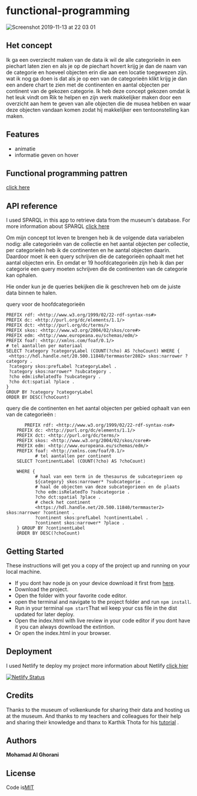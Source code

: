 # functional-programming

![Screenshot 2019-11-13 at 22 03 01](https://user-images.githubusercontent.com/45425087/68804355-d7c7a080-0661-11ea-8dbb-e96810ed0acd.jpg)


## Het concept

Ik ga een overziecht maken van de data ik wil de alle categorieën in een piechart laten zien en als je op de piechart hovert krijg je dan de naam van de categorie en hoeveel objecten erin die aan een locatie toegewezen zijn. wat ik nog ga doen is dat als je op een van de categorieën klikt krijg je dan een andere chart te zien met de continenten en aantal objecten per continent van de gekozen categorie. Ik heb deze concept gekozen omdat ik het leuk vindt om Rik te helpen en zijn werk makkelijker maken door een overzicht aan hem te geven van alle objecten die de musea hebben en waar deze objecten vandaan komen zodat hij makkelijker een tentoonstelling kan maken.

## Features 
* animatie
* informatie geven on hover

## Functional programming pattren
[click here](https://github.com/MohamadAlGhorani/functional-programming/wiki/Data-opschonen) 

## API reference

I used SPARQL in this app to retrieve data from the museum's database. For more information about SPARQL [click here](https://nl.wikipedia.org/wiki/SPARQL)

Om mijn concept tot leven te brengen heb ik de volgende data variabelen nodig: alle categorieën van de collectie 
en het aantal objecten per collectie, per categorieën heb ik de continenten en he aantal objecten daarin. Daardoor moet ik een query schrijven die de categorieën ophaalt met het aantal objecten erin. En omdat er 19 hoofdcategorieën zijn heb ik dan per categorie een query moeten schrijven die de continenten van de categorie kan ophalen. 

Hie onder kun je de queries bekijken die ik geschreven heb om de juiste data binnen te halen.

query voor de hoofdcategorieën
```
PREFIX rdf: <http://www.w3.org/1999/02/22-rdf-syntax-ns#>
PREFIX dc: <http://purl.org/dc/elements/1.1/>
PREFIX dct: <http://purl.org/dc/terms/>
PREFIX skos: <http://www.w3.org/2004/02/skos/core#>
PREFIX edm: <http://www.europeana.eu/schemas/edm/>
PREFIX foaf: <http://xmlns.com/foaf/0.1/>
# tel aantallen per materiaal
SELECT ?category ?categoryLabel (COUNT(?cho) AS ?choCount) WHERE {
 <https://hdl.handle.net/20.500.11840/termmaster2802> skos:narrower ?category .
 ?category skos:prefLabel ?categoryLabel .
 ?category skos:narrower* ?subcategory .
 ?cho edm:isRelatedTo ?subcategory .
 ?cho dct:spatial ?place .
}
GROUP BY ?category ?categoryLabel
ORDER BY DESC(?choCount)
``` 
query die de continenten en het aantal objecten per gebied ophaalt van een van de categorieën :
```
       PREFIX rdf: <http://www.w3.org/1999/02/22-rdf-syntax-ns#>
    PREFIX dc: <http://purl.org/dc/elements/1.1/>
    PREFIX dct: <http://purl.org/dc/terms/>
    PREFIX skos: <http://www.w3.org/2004/02/skos/core#>
    PREFIX edm: <http://www.europeana.eu/schemas/edm/>
    PREFIX foaf: <http://xmlns.com/foaf/0.1/>
           # tel aantallen per continent
    SELECT ?continentLabel (COUNT(?cho) AS ?choCount) 
    
    WHERE {
           # haal van een term in de thesaurus de subcategorieen op
           ${category} skos:narrower* ?subcategorie .
           # haal de objecten van deze subcategorieen en de plaats
           ?cho edm:isRelatedTo ?subcategorie .
           ?cho dct:spatial ?place .
           # check het continent
           <https://hdl.handle.net/20.500.11840/termmaster2> skos:narrower ?continent .
           ?continent skos:prefLabel ?continentLabel .
           ?continent skos:narrower* ?place .
    } GROUP BY ?continentLabel
    ORDER BY DESC(?choCount)
```

## Getting Started

These instructions will get you a copy of the project up and running on your local machine.
* If you dont hav node js on your device download it first from [here](https://nodejs.org/en/).
* Download the project.
* Open the folder with your favorite code editor.
* open the terminal and navigate to the project folder and run ```npm install```. 
* Run in your terminal ``` npm start ```That wil keep your css file in the dist updated for later deploy.
* Open the index.html with live review in your code editor if you dont have it you can always download the extintion.
* Or open the index.html in your browser.


## Deployment
I used Netlify te deploy my project more information about Netlify [click hier](https://www.netlify.com)

[![Netlify Status](https://api.netlify.com/api/v1/badges/9038e2a3-13d4-44de-aee9-7f3814e8265a/deploy-status)](https://app.netlify.com/sites/functioneel-programmeren/deploys)


## Credits

Thanks to the museum of volkenkunde for sharing their data and hosting us at the museum. And thanks to my teachers and colleagues for their help and sharing their knowledge and thanx to Karthik Thota for his [tutorial](https://www.youtube.com/watch?v=kK5kKA-0PUQ) .
 

## Authors

**Mohamad Al Ghorani** 


## License

Code is[MIT](https://github.com/MohamadAlGhorani/functional-programming/blob/master/LICENSE)
